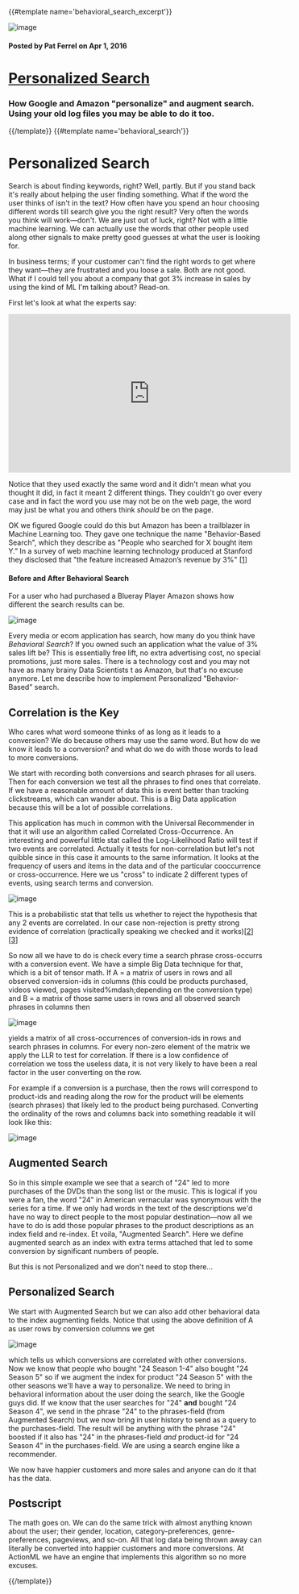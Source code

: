 {{#template name='behavioral_search_excerpt'}}

![image](/blog/images/ur-algo-slides-220x220.png)

#### Posted by **Pat Ferrel** on Apr 1, 2016

# [Personalized Search](/blog/{{template}})

### How Google and Amazon "personalize" and augment search. Using your old log files you may be able to do it too.  

{{/template}}
{{#template name='behavioral_search'}}
# Personalized Search

Search is about finding keywords, right? Well, partly. But if you stand back it's really about helping the user finding something. What if the word the user thinks of isn't in the text? How often have you spend an hour choosing different words till search give you the right result? Very often the words you think will work&mdash;don't. We are just out of luck, right? Not with a little machine learning. We can actually use the words that other people used along other signals to make pretty good guesses at what the user is looking for.

In business terms; if your customer can't find the right words to get where they want&mdash;they are frustrated and you loose a sale. Both are not good. What if I could tell you about a company that got 3% increase in sales by using the kind of ML I'm talking about? Read-on.

First let's look at what the experts say:

<iframe width="560" height="315" src="https://www.youtube.com/embed/EKuG2M6R4VM" frameborder="0" allowfullscreen></iframe>

Notice that they used exactly the same word and it didn't mean what you thought it did, in fact it meant 2 different things. They couldn't go over every case and in fact the word you use may not be on the web page, the word may just be what you and others think *should* be on the page.

OK we figured Google could do this but Amazon has been a trailblazer in Machine Learning too. They gave one technique the name "Behavior-Based Search", which they describe as "People who searched for X bought item Y.” In a survey of web machine learning technology produced at Stanford they disclosed that "the feature increased Amazon’s revenue by 3%" [[1](http://ai.stanford.edu/~ronnyk/2009controlledExperimentsOnTheWebSurvey.pdf)]

#### Before and After Behavioral Search

For a user who had purchased a Blueray Player Amazon shows how different the search results can be.

![image](/blog/images/behvioral-search-1000x482.png)

Every media or ecom application has search, how many do you think have *Behavioral Search*? If you owned such an application what the value of 3% sales lift be? This is essentially free lift, no extra advertising cost, no special promotions, just more sales. There is a technology cost and you may not have as many brainy Data Scientists t as Amazon, but that's no excuse anymore. Let me describe how to implement Personalized "Behavior-Based" search.

## Correlation is the Key

Who cares what word someone thinks of as long as it leads to a conversion? We do because others may use the same word. But how do we know it leads to a conversion? and what do we do with those words to lead to more conversions.

We start with recording both conversions and search phrases for all users. Then for each conversion we test all the phrases to find ones that correlate. If we have a reasonable amount of data this is event better than tracking clickstreams, which can wander about. This is a Big Data application because this will be a lot of possible correlations.

This application has much in common with the Universal Recommender in that it will use an algorithm called Correlated Cross-Occurrence. An interesting and powerful little stat called the Log-Likelihood Ratio will test if two events are correlated. Actually it tests for non-correlation but let's not quibble since in this case it amounts to the same information. It looks at the frequency of users and items in the data and of the particular cooccurrence or cross-occurrence. Here we us "cross" to indicate 2 different types of events, using search terms and conversion.

![image](/blog/images/llr-equation-400x73.png)

This is a probabilistic stat that tells us whether to reject the hypothesis that any 2 events are correlated. In our case non-rejection is pretty strong evidence of correlation (practically speaking we checked and it works)[[2](https://www.mapr.com/practical-machine-learning)][[3](https://www.google.com/url?sa=t&rct=j&q=&esrc=s&source=web&cd=3&cad=rja&uact=8&ved=0ahUKEwjVk5r20fPMAhUX6GMKHYPnCwcQtwIIMTAC&url=https%3A%2F%2Fwww.youtube.com%2Fwatch%3Fv%3DTn5y2i_MqQ8&usg=AFQjCNFU2iMTOPWKBthCR82Vak_uCxONpA)]

So now all we have to do is check every time a search phrase cross-occurrs with a conversion event. We have a simple Big Data technique for that, which is a bit of tensor math. If A = a matrix of users in rows and all observed conversion-ids in columns (this could be products purchased, videos viewed, pages visited%mdash;depending on the conversion type) and B = a matrix of those same users in rows and all observed search phrases in columns then 

![image](/blog/images/atb-80x40.png)

yields a matrix of all cross-occurrences of conversion-ids in rows and search phrases in columns. For every non-zero element of the matrix we apply the LLR to test for correlation. If there is a low confidence of correlation we toss the useless data, it is not very likely to have been a real factor in the user converting on the row. 

For example if a conversion is a purchase, then the rows will correspond to product-ids and reading along the row for the product will be elements (search phrases) that likely led to the product being purchased. Converting the ordinality of the rows and columns back into something readable it will look like this:

![image](/blog/atb-text-400x75.png)

## Augmented Search

So in this simple example we see that a search of "24" led to more purchases of the DVDs than the song list or the music. This is logical if you were a fan, the word "24" in American vernacular was synonymous with the series for a time. If we only had words in the text of the descriptions we'd have no way to direct people to the most popular destination&mdash;now all we have to do is add those popular phrases to the product descriptions as an index field and re-index. Et voila, "Augmented Search". Here we define augmented search as an index with extra terms attached that led to some conversion by significant numbers of people.

But this is not Personalized and we don't need to stop there...

## Personalized Search

We start with Augmented Search but we can also add other behavioral data to the index augmenting fields. Notice that using the above definition of A as user rows by  conversion columns we get

![image](/blog/images/ata-80x48.png)

which tells us which conversions are correlated with other conversions. Now we know that people who bought "24 Season 1-4" also bought "24 Season 5" so if we augment the index for product "24 Season 5" with the other seasons we'll have a way to personalize. We need to bring in behavioral information about the user doing the search, like the Google guys did. If we know that the user searches for "24" **and** bought "24 Season 4", we send in the phrase "24" to the phrases-field (from Augmented Search) but we now bring in user history to send as a query to the purchases-field. The result will be anything with the phrase "24" boosted if it also has "24" in the phrases-field *and* product-id for "24 Season 4" in the purchases-field. We are using a search engine like a recommender.

We now have happier customers and more sales and anyone can do it that has the data.

## Postscript

The math goes on. We can do the same trick with almost anything known about the user; their gender, location, category-preferences, genre-preferences, pageviews, and so-on. All that log data being thrown away can literally be converted into happier customers and more conversions. At ActionML we have an engine that implements this algorithm so no more excuses.

{{/template}}